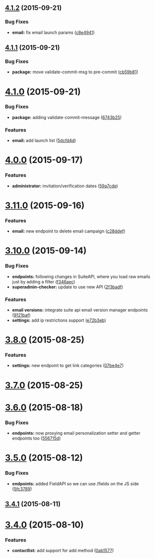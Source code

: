 <a name="4.1.2"></a>
## [4.1.2](https://github.com/emartech/suite-js-sdk/compare/v4.1.1...v4.1.2) (2015-09-21)


### Bug Fixes

* **email:** fix email launch params ([c8e4941](https://github.com/emartech/suite-js-sdk/commit/c8e4941))



<a name="4.1.1"></a>
## [4.1.1](https://github.com/emartech/suite-js-sdk/compare/v4.1.0...v4.1.1) (2015-09-21)


### Bug Fixes

* **package:** move validate-commit-msg to pre-commit ([cb59b81](https://github.com/emartech/suite-js-sdk/commit/cb59b81))



<a name="4.1.0"></a>
# [4.1.0](https://github.com/emartech/suite-js-sdk/compare/v4.0.0...v4.1.0) (2015-09-21)


### Bug Fixes

* **package:** adding validate-commit-message ([6743b25](https://github.com/emartech/suite-js-sdk/commit/6743b25))

### Features

* **email:** add launch list ([5dcfd4d](https://github.com/emartech/suite-js-sdk/commit/5dcfd4d))



<a name="4.0.0"></a>
# [4.0.0](https://github.com/emartech/suite-js-sdk/compare/v3.11.0...v4.0.0) (2015-09-17)


### Features

* **administrator:** invitation/verification dates ([59a7cde](https://github.com/emartech/suite-js-sdk/commit/59a7cde))



<a name="3.11.0"></a>
# [3.11.0](https://github.com/emartech/suite-js-sdk/compare/v3.10.0...v3.11.0) (2015-09-16)


### Features

* **email:** new endpoint to delete email campaign ([c28ddef](https://github.com/emartech/suite-js-sdk/commit/c28ddef))



<a name="3.10.0"></a>
# [3.10.0](https://github.com/emartech/suite-js-sdk/compare/v3.8.0...v3.10.0) (2015-09-14)


### Bug Fixes

* **endpoints:** following changes in SuiteAPI, where you load raw emails just by adding a filter ([f346aec](https://github.com/emartech/suite-js-sdk/commit/f346aec))
* **superadmin-checker:** update to use new API ([2f3badf](https://github.com/emartech/suite-js-sdk/commit/2f3badf))

### Features

* **email versions:** integrate suite api email version manager endpoints ([9121baf](https://github.com/emartech/suite-js-sdk/commit/9121baf))
* **settings:** add ip restrictions support ([e72b3eb](https://github.com/emartech/suite-js-sdk/commit/e72b3eb))



<a name="3.8.0"></a>
# [3.8.0](https://github.com/emartech/suite-js-sdk/compare/v3.7.0...v3.8.0) (2015-08-25)


### Features

* **settings:** new endpoint to get link categories ([07be4e7](https://github.com/emartech/suite-js-sdk/commit/07be4e7))



<a name="3.7.0"></a>
# [3.7.0](https://github.com/emartech/suite-js-sdk/compare/v3.6.0...v3.7.0) (2015-08-25)




<a name="3.6.0"></a>
# [3.6.0](https://github.com/emartech/suite-js-sdk/compare/v3.5.0...v3.6.0) (2015-08-18)


### Bug Fixes

* **endpoints:** now proxying email personalization setter and getter endpoints too ([556715d](https://github.com/emartech/suite-js-sdk/commit/556715d))



<a name="3.5.0"></a>
# [3.5.0](https://github.com/emartech/suite-js-sdk/compare/v3.4.1...v3.5.0) (2015-08-12)


### Bug Fixes

* **endpoints:** added FieldAPI so we can use /fields on the JS side ([5fc3789](https://github.com/emartech/suite-js-sdk/commit/5fc3789))



<a name="3.4.1"></a>
## [3.4.1](https://github.com/emartech/suite-js-sdk/compare/v3.4.0...v3.4.1) (2015-08-11)




<a name="3.4.0"></a>
# [3.4.0](https://github.com/emartech/suite-js-sdk/compare/v3.2.0...v3.4.0) (2015-08-10)


### Features

* **contactlist:** add support for add method ([0ab1577](https://github.com/emartech/suite-js-sdk/commit/0ab1577))
